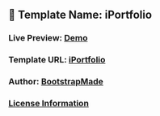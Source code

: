 ## 📖 Template Name: iPortfolio

### Live Preview: [Demo](https://bootstrapmade.com/demo/iPortfolio/)

### Template URL: [iPortfolio](https://bootstrapmade.com/iportfolio-bootstrap-portfolio-websites-template/)

### Author: [BootstrapMade](https://bootstrapmade.com/)

### [License Information](https://bootstrapmade.com/license/)
